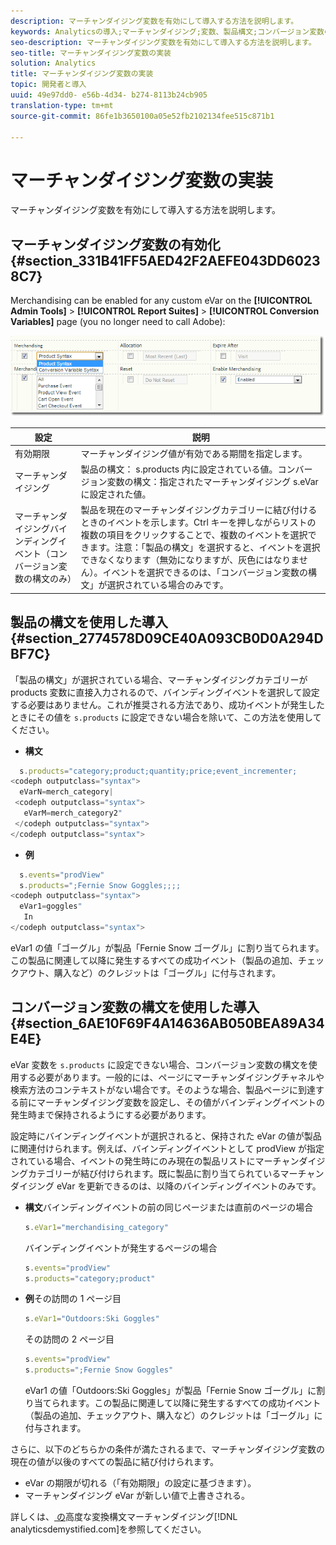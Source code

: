```yaml
---
description: マーチャンダイジング変数を有効にして導入する方法を説明します。
keywords: Analyticsの導入;マーチャンダイジング;変数、製品構文;コンバージョン変数の構文;s. products
seo-description: マーチャンダイジング変数を有効にして導入する方法を説明します。
seo-title: マーチャンダイジング変数の実装
solution: Analytics
title: マーチャンダイジング変数の実装
topic: 開発者と導入
uuid: 49e97dd0- e56b-4d34- b274-8113b24cb905
translation-type: tm+mt
source-git-commit: 86fe1b3650100a05e52fb2102134fee515c871b1

---
```



# マーチャンダイジング変数の実装

マーチャンダイジング変数を有効にして導入する方法を説明します。

## マーチャンダイジング変数の有効化 {#section_331B41FF5AED42F2AEFE043DD60238C7}

Merchandising can be enabled for any custom eVar on the **[!UICONTROL Admin Tools]** &gt; **[!UICONTROL Report Suites]** &gt; **[!UICONTROL Conversion Variables]** page (you no longer need to call Adobe):

![](assets/merch-enable.png)

| 設定 | 説明 |
|--- |--- |
| 有効期限 | マーチャンダイジング値が有効である期間を指定します。 |
| マーチャンダイジング | 製品の構文： s.products 内に設定されている値。コンバージョン変数の構文：指定されたマーチャンダイジング s.eVar に設定された値。 |
| マーチャンダイジングバインディングイベント（コンバージョン変数の構文のみ） | 製品を現在のマーチャンダイジングカテゴリーに結び付けるときのイベントを示します。Ctrl キーを押しながらリストの複数の項目をクリックすることで、複数のイベントを選択できます。注意：「製品の構文」を選択すると、イベントを選択できなくなります（無効になりますが、灰色にはなりません）。イベントを選択できるのは、「コンバージョン変数の構文」が選択されている場合のみです。 |

## 製品の構文を使用した導入 {#section_2774578D09CE40A093CB0D0A294DBF7C}

「製品の構文」が選択されている場合、マーチャンダイジングカテゴリーが products 変数に直接入力されるので、バインディングイベントを選択して設定する必要はありません。これが推奨される方法であり、成功イベントが発生したときにその値を `s.products` に設定できない場合を除いて、この方法を使用してください。

* **構文**

```js
  s.products="category;product;quantity;price;event_incrementer; 
<codeph outputclass="syntax">
  eVarN=merch_category| 
 <codeph outputclass="syntax">
   eVarM=merch_category2" 
 </codeph outputclass="syntax"> 
</codeph outputclass="syntax">
```

* **例**

```js
  s.events="prodView" 
  s.products=";Fernie Snow Goggles;;;; 
<codeph outputclass="syntax">
  eVar1=goggles" 
   In 
</codeph outputclass="syntax">
```

eVar1 の値「ゴーグル」が製品「Fernie Snow ゴーグル」に割り当てられます。この製品に関連して以降に発生するすべての成功イベント（製品の追加、チェックアウト、購入など）のクレジットは「ゴーグル」に付与されます。

## コンバージョン変数の構文を使用した導入 {#section_6AE10F69F4A14636AB050BEA89A34E4E}

eVar 変数を `s.products` に設定できない場合、コンバージョン変数の構文を使用する必要があります。一般的には、ページにマーチャンダイジングチャネルや検索方法のコンテキストがない場合です。そのような場合、製品ページに到達する前にマーチャンダイジング変数を設定し、その値がバインディングイベントの発生時まで保持されるようにする必要があります。

設定時にバインディングイベントが選択されると、保持された eVar の値が製品に関連付けられます。例えば、バインディングイベントとして prodView が指定されている場合、イベントの発生時にのみ現在の製品リストにマーチャンダイジングカテゴリーが結び付けられます。既に製品に割り当てられているマーチャンダイジング eVar を更新できるのは、以降のバインディングイベントのみです。

* **構文**&#x200B;バインディングイベントの前の同じページまたは直前のページの場合

   ```js
   s.eVar1="merchandising_category"
   ```

   バインディングイベントが発生するページの場合

   ```js
   s.events="prodView" 
   s.products="category;product"
   ```

* **例**&#x200B;その訪問の 1 ページ目

   ```js
   s.eVar1="Outdoors:Ski Goggles"
   ```

   その訪問の 2 ページ目

   ```js
   s.events="prodView" 
   s.products=";Fernie Snow Goggles"
   ```

   eVar1 の値「Outdoors:Ski Goggles」が製品「Fernie Snow ゴーグル」に割り当てられます。この製品に関連して以降に発生するすべての成功イベント（製品の追加、チェックアウト、購入など）のクレジットは「ゴーグル」に付与されます。

さらに、以下のどちらかの条件が満たされるまで、マーチャンダイジング変数の現在の値が以後のすべての製品に結び付けられます。

* eVar の期限が切れる（「有効期限」の設定に基づきます）。
* マーチャンダイジング eVar が新しい値で上書きされる。

詳しくは、[ の](https://analyticsdemystified.com/adobe-analytics/advanced-conversion-syntax-merchandising/)高度な変換構文マーチャンダイジング[!DNL analyticsdemystified.com]を参照してください。
